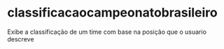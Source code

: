 # classificacaocampeonatobrasileiro
 Exibe a classificação de um time com base na posição que o usuario descreve
